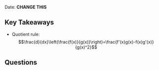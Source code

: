 Date: **CHANGE THIS**

## Key Takeaways

- Quotient rule: $$\frac{d}{dx}\left(\frac{f(x)}{g(x)}\right)=\frac{f'(x)g(x)-f(x)g'(x)}{g(x)^2}$$
## Questions


